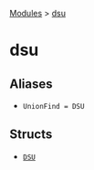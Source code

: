 [Modules](../index.md) > [dsu]()

# dsu

## Aliases

- `UnionFind = DSU`

## Structs

- [`DSU`](./DSU.md)
